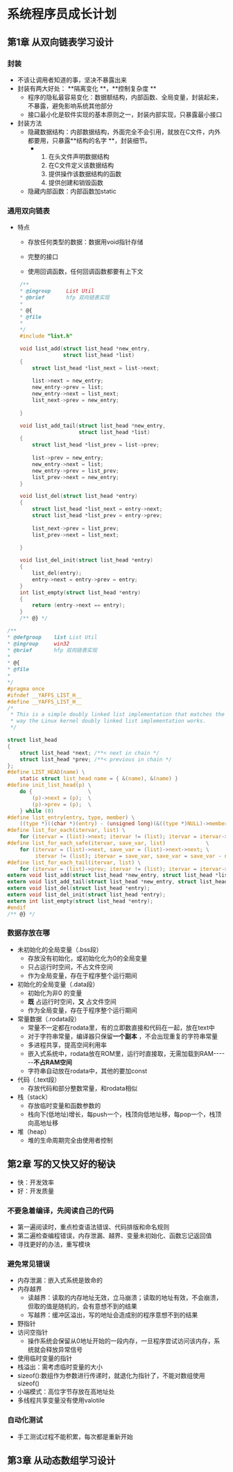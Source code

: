 # 系统程序员成长计划
## 第1章 从双向链表学习设计

### 封装

+ 不该让调用者知道的事，坚决不暴露出来
+ 封装有两大好处： **隔离变化 **，**控制复杂度  **
  + 程序的隐私最容易变化：数据额结构，内部函数、全局变量，封装起来，不暴露，避免影响系统其他部分
  + 接口最小化是软件实现的基本原则之一，封装内部实现，只暴露最小接口
+ 封装方法
  + 隐藏数据结构：内部数据结构，外面完全不会引用，就放在C文件，内外都要用，只暴露**结构的名字 **，封装细节。
    - 1. 在头文件声明数据结构
      2. 在C文件定义该数据结构
      3. 提供操作该数据结构的函数
      4. 提供创建和销毁函数
  + 隐藏内部函数：内部函数加static

###  通用双向链表

+ 特点
  - 存放任何类型的数据：数据用void指针存储

  - 完整的接口

  - 使用回调函数，任何回调函数都要有上下文

```c
    /**
    * @ingroup     List Util
    * @brief       hfp 双向链表实现
    *
    * @{
    * @file
    *
    */
    #include "list.h"

    void list_add(struct list_head *new_entry,
                  struct list_head *list)
    {
        struct list_head *list_next = list->next;
        
        list->next = new_entry;
        new_entry->prev = list;
        new_entry->next = list_next;
        list_next->prev = new_entry;
        
    }

    void list_add_tail(struct list_head *new_entry,
                       struct list_head *list)
    {
        struct list_head *list_prev = list->prev;
        
        list->prev = new_entry;
        new_entry->next = list;
        new_entry->prev = list_prev;
        list_prev->next = new_entry;
    }

    void list_del(struct list_head *entry)
    {
        struct list_head *list_next = entry->next;
        struct list_head *list_prev = entry->prev;
        
        list_next->prev = list_prev;
        list_prev->next = list_next;
        
    }

    void list_del_init(struct list_head *entry)
    {
        list_del(entry);
        entry->next = entry->prev = entry;
    }
    int list_empty(struct list_head *entry)
    {
        return (entry->next == entry);
    }
    /** @} */
```


```c
/**
* @defgroup    list List Util
* @ingroup     win32
* @brief       hfp 双向链表实现
*
* @{
* @file
*
*/
#pragma once
#ifndef __YAFFS_LIST_H__
#define __YAFFS_LIST_H__
/*
 * This is a simple doubly linked list implementation that matches the
 * way the Linux kernel doubly linked list implementation works.
 */

struct list_head
{
    struct list_head *next; /**< next in chain */
    struct list_head *prev; /**< previous in chain */
};
#define LIST_HEAD(name) \
    static struct list_head name = { &(name), &(name) }
#define init_list_head(p) \
    do {                  \
        (p)->next = (p);  \
        (p)->prev = (p);  \
    } while (0)
#define list_entry(entry, type, member) \
    ((type *)((char *)(entry) - (unsigned long)(&((type *)NULL)->member))) 
#define list_for_each(itervar, list) \
    for (itervar = (list)->next; itervar != (list); itervar = itervar->next)
#define list_for_each_safe(itervar, save_var, list)             \
    for (itervar = (list)->next, save_var = (list)->next->next; \
         itervar != (list); itervar = save_var, save_var = save_var - next)   
#define list_for_each_tail(itervar, list) \
    for (itervar = (list)->prev; itervar != (list); itervar = itervar->prev)   
extern void list_add(struct list_head *new_entry, struct list_head *list);
extern void list_add_tail(struct list_head *new_entry, struct list_head *list);
extern void list_del(struct list_head *entry);
extern void list_del_init(struct list_head *entry);
extern int list_empty(struct list_head *entry); 
#endif
/** @} */
```


###  数据存放在哪
+ 未初始化的全局变量（.bss段）
  - 存放没有初始化，或初始化化为0的全局变量
  - 只占运行时空间，不占文件空间
  - 作为全局变量，存在于程序整个运行期间
+ 初始化的全局变量（.data段）
  - 初始化为非0 的变量
  - **既** 占运行时空间，**又** 占文件空间
  - 作为全局变量，存在于程序整个运行期间
+ 常量数据（.rodata段）
  - 常量不一定都在rodata里，有的立即数直接和代码在一起，放在text中
  - 对于字符串常量，编译器只保留**一个副本** ，不会出现重复的字符串常量
  - 多进程共享，提高空间利用率
  - 嵌入式系统中，rodata放在ROM里，运行时直接取，无需加载到RAM------**不占RAM空间** 
  - 字符串自动放在rodata中，其他的要加const
+ 代码（.text段）
  - 存放代码和部分整数常量，和rodata相似
+ 栈（stack）
  - 存放临时变量和函数参数的
  - 栈向下(低地址)增长，每push一个，栈顶向低地址移，每pop一个，栈顶向高地址移
+ 堆（heap）
  - 堆的生命周期完全由使用者控制

## 第2章 写的又快又好的秘诀

- 快：开发效率
- 好：开发质量

### 不要急着编译，先阅读自己的代码

- 第一遍阅读时，重点检查语法错误、代码排版和命名规则
- 第二遍检查编程错误，内存泄漏、越界、变量未初始化、函数忘记返回值
- 寻找更好的办法，重写模块

### 避免常见错误

- 内存泄漏：嵌入式系统是致命的
- 内存越界
  - 读越界：读取的内存地址无效，立马崩溃；读取的地址有效，不会崩溃，但取的值是随机的，会有意想不到的结果
  - 写越界：缓冲区溢出，写的地址会造成别的程序意想不到的结果
- 野指针
- 访问空指针
  - 操作系统会保留从0地址开始的一段内存，一旦程序尝试访问该内存，系统就会释放异常信号
- 使用临时变量的指针
- 栈溢出：需考虑临时变量的大小
- sizeof():数组作为参数进行传递时，就退化为指针了，不能对数组使用sizeof()
- 小端模式：高位字节存放在高地址处
- 多线程共享变量没有使用valotile

### 自动化测试

- 手工测试过程不能积累，每次都是重新开始



## 第3章 从动态数组学习设计

